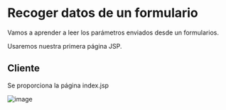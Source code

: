 # Recoger datos de un formulario

Vamos a aprender a leer los parámetros enviados desde un formularios.

Usaremos nuestra primera página JSP.

## Cliente

Se proporciona la página index.jsp

![image](https://github.com/user-attachments/assets/ed4c8243-d89f-42e0-a943-df594ad64ca2)
